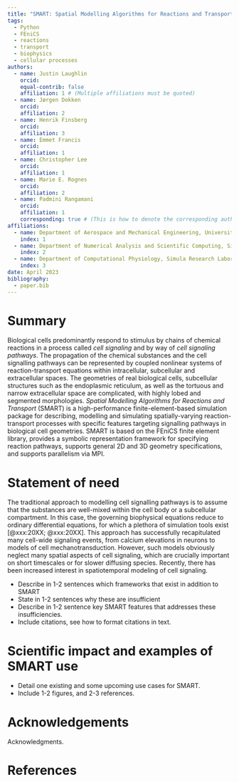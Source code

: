 ```yaml
---
title: "SMART: Spatial Modelling Algorithms for Reactions and Transport"
tags:
  - Python
  - FEniCS
  - reactions 
  - transport
  - biophysics
  - cellular processes
authors:
  - name: Justin Laughlin
    orcid: 
    equal-contrib: false
    affiliation: 1 # (Multiple affiliations must be quoted)
  - name: Jørgen Dokken
    orcid: 
    affiliation: 2 
  - name: Henrik Finsberg
    orcid: 
    affiliation: 3
  - name: Emmet Francis
    orcid: 
    affiliation: 1
  - name: Christopher Lee
    orcid: 
    affiliation: 1
  - name: Marie E. Rognes
    orcid: 
    affiliation: 2
  - name: Padmini Rangamani
    orcid: 
    affiliation: 1
    corresponding: true # (This is how to denote the corresponding author)
affiliations:
  - name: Department of Aerospace and Mechanical Engineering, University of California San Diego, La Jolla, CA, USA
    index: 1
  - name: Department of Numerical Analysis and Scientific Computing, Simula Research Laboratory, Oslo, Norway
    index: 2
  - name: Department of Computational Physiology, Simula Research Laboratory, Oslo, Norway
    index: 3
date: April 2023
bibliography: 
  - paper.bib
---
```


# Summary

<!-- A summary describing the high-level functionality and purpose of the software for a diverse, non-specialist audience. -->

Biological cells predominantly respond to stimulus by chains of
chemical reactions in a process called *cell signaling* and by way of
*cell signaling pathways*. The propagation of the chemical substances
and the cell signalling pathways can be represented by coupled
nonlinear systems of reaction-transport equations within
intracellular, subcellular and extracellular spaces. The geometries of
real biological cells, subcellular structures such as the endoplasmic
reticulum, as well as the tortuous and narrow extracellular space are
complicated, with highly lobed and segmented morphologies. *Spatial
Modelling Algorithms for Reactions and Transport* (SMART) is a
high-performance finite-element-based simulation package for
describing, modelling and simulating spatially-varying
reaction-transport processes with specific features targeting
signalling pathways in biological cell geometries. SMART is based on
the FEniCS finite element library, provides a symbolic representation
framework for specifying reaction pathways, supports general 2D and 3D
geometry specifications, and supports parallelism via MPI.

# Statement of need

<!-- A Statement of need section that clearly illustrates the research purpose of the software and places it in the context of related work. -->

The traditional approach to modelling cell signalling pathways is to
assume that the substances are well-mixed within the cell body or a
subcellular compartment. In this case, the governing biophysical
equations reduce to ordinary differential equations, for which a
plethora of simulation tools exist [@xxx:20XX; @xxx:20XX]. This
approach has successfully recapitulated many cell-wide signaling
events, from calcium elevations in neurons to models of cell
mechanotransduction. However, such models obviously neglect many
spatial aspects of cell signaling, which are crucially important on
short timescales or for slower diffusing species. Recently, there has
been increased interest in spatiotemporal modeling of cell signaling. 

* Describe in 1-2 sentences which frameworks that exist in addition to SMART
* State in 1-2 sentences why these are insufficient
* Describe in 1-2 sentence key SMART features that addresses these insufficiencies.
* Include citations, see how to format citations in text.

# Scientific impact and examples of SMART use

* Detail one existing and some upcoming use cases for SMART. 
* Include 1-2 figures, and 2-3 references.

<!-- Figures can be included like this: -->
<!-- ![Caption for example figure.\label{fig:example}](figure.png) -->
<!-- and referenced from text using \autoref{fig:example}. -->


<!-- # Citations -->

<!-- Citations to entries in paper.bib should be in -->
<!-- [rMarkdown](http://rmarkdown.rstudio.com/authoring_bibliographies_and_citations.html) -->
<!-- format. -->

<!-- If you want to cite a software repository URL (e.g. something on GitHub without a preferred -->
<!-- citation) then you can do it with the example BibTeX entry below for @fidgit. -->

<!-- For a quick reference, the following citation commands can be used: -->
<!-- - `@author:2001`  ->  "Author et al. (2001)" -->
<!-- - `[@author:2001]` -> "(Author et al., 2001)" -->
<!-- - `[@author1:2001; @author2:2001]` -> "(Author1 et al., 2001; Author2 et al., 2002)" -->

<!-- # Figures -->


<!-- Figure sizes can be customized by adding an optional second parameter: -->
<!-- ![Caption for example figure.](figure.png){ width=20% } -->

# Acknowledgements

Acknowledgments. 

# References
